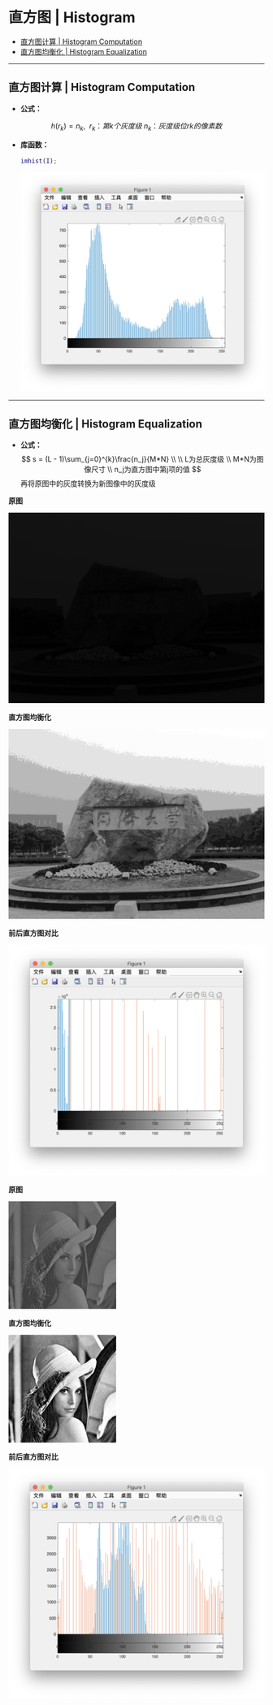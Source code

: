 # 直方图 | Histogram

* [直方图计算 | Histogram Computation](#直方图计算--histogram-computation)
* [直方图均衡化 | Histogram Equalization](#直方图均衡化--histogram-equalization)

------

## 直方图计算 | Histogram Computation

- **公式：**

$$
h(r_k) = n_k, \ \ r_k：第k个灰度级 \  n_k：灰度级位rk的像素数
$$

- **库函数：**

  ```matlab
  imhist(I);
  ```

  <img src="ScreenShots/Histogram_Computation.png" alt="Histogram_Computation" style="zoom:50%;" />

------

## 直方图均衡化 | Histogram Equalization

- **公式：**
  $$
  s = (L - 1)\sum_{j=0}^{k}\frac{n_j}{M*N} \\ \\ L为总灰度级 \\ M*N为图像尺寸 \\ n_j为直方图中第j项的值
  $$
  再将原图中的灰度转换为新图像中的灰度级

**原图**

<img src="ScreenShots/origin.png" alt="origin" style="zoom:80%;" />

**直方图均衡化**

<img src="ScreenShots/result.png" alt="result" style="zoom:80%;" />

**前后直方图对比**

<img src="ScreenShots/histogram1.png" alt="histogram1" style="zoom:80%;" />

**原图**

<img src="ScreenShots/origin2.png" alt="origin2" style="zoom: 50%;" />

**直方图均衡化**

<img src="ScreenShots/result2.png" alt="result2" style="zoom:50%;" />

**前后直方图对比**

<img src="ScreenShots/histogram2.png" alt="histogram2" style="zoom:80%;" />